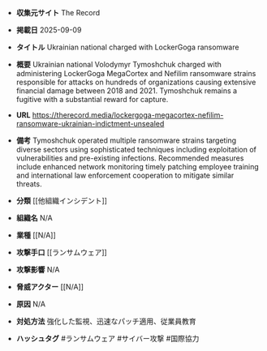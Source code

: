 - **収集元サイト**
The Record

- **掲載日**
2025-09-09

- **タイトル**
Ukrainian national charged with LockerGoga ransomware

- **概要**
Ukrainian national Volodymyr Tymoshchuk charged with administering LockerGoga MegaCortex and Nefilim ransomware strains responsible for attacks on hundreds of organizations causing extensive financial damage between 2018 and 2021. Tymoshchuk remains a fugitive with a substantial reward for capture.

- **URL**
https://therecord.media/lockergoga-megacortex-nefilim-ransomware-ukrainian-indictment-unsealed

- **備考**
Tymoshchuk operated multiple ransomware strains targeting diverse sectors using sophisticated techniques including exploitation of vulnerabilities and pre-existing infections. Recommended measures include enhanced network monitoring timely patching employee training and international law enforcement cooperation to mitigate similar threats.

- **分類**
[[他組織インシデント]]

- **組織名**
N/A

- **業種**
[[N/A]]

- **攻撃手口**
[[ランサムウェア]]

- **攻撃影響**
N/A

- **脅威アクター**
[[N/A]]

- **原因**
N/A

- **対処方法**
強化した監視、迅速なパッチ適用、従業員教育

- **ハッシュタグ**
#ランサムウェア #サイバー攻撃 #国際協力
